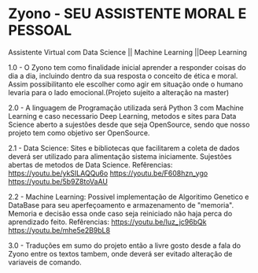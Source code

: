 # Zyono - SEU ASSISTENTE MORAL E PESSOAL
Assistente Virtual com Data Science || Machine Learning ||Deep Learning

1.0 - O Zyono tem como finalidade inicial aprender a responder coisas do dia a dia, incluindo dentro da sua resposta o conceito de ética e moral. Assim possibilitanto ele escolher como agir em situação onde o humano levaria para o lado emocional.(Projeto sujeito a alteração na master)

2.0 - A linguagem de Programação utilizada será Python 3 com Machine Learning e caso necessario Deep Learning, metodos e sites para Data Science aberto a sujestões desde que seja OpenSource, sendo que nosso projeto tem como objetivo ser OpenSource.

2.1 - Data Science: Sites e bibliotecas que facilitarem a coleta de dados deverá ser utilizado para alimentação sistema iniciamente. Sujestões abertas de metodos de Data Science.
Refêrencias:
https://youtu.be/ykSILAQQu6o
https://youtu.be/F608hzn_ygo
https://youtu.be/5b9Z8toVaAU

2.2 - Machine Learning: Possivel implementação de Algoritimo Genetico e DataBase para seu aperfeçoamento e armazenamento de "memoria". Memoria e decisão essa onde caso seja reiniciado não haja perca do aprendizado feito.
Refêrencias:
https://youtu.be/Iuz_jc96bQk
https://youtu.be/mhe5e2B9bL8

3.0 - Traduções em sumo do projeto então a livre gosto desde a fala do Zyono entre os textos tambem, onde deverá ser evitado alteração de variaveis de comando.